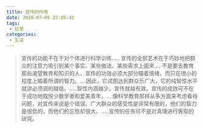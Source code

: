 ```yaml
---
title: 宣传的作用
date: 2018-07-05 22:05:42
tags:
 - 记录
categories:
 - 生活
---
```



> 宣传的功能不在于对个体进行科学训练..... 宣传的全部艺术在于巧妙地把群众的注意力吸引到某个事实、某些做法、某些需求上面来.... 不是要去教育那些渴望教育和知识的人，宣传的功效必须大部分瞄着情绪，而只在很小的程度上瞄着所谓的智力。....因此，它试图达到群众乐广大，它的纯智性水平就讲必须调的越低。.....智性内涵越少，宣传就越有效。宣传的成效可不在于成功地取悦少数学者和爱美青年。....像科学教育那样从多方面来考虑看待问题，对宣传来说是个错误。广大群众的感受性是非常有限的，他们的智力是很低的，而他们的忘性却很大。.....宣传的任务可不是对真理进行客观的研究。 